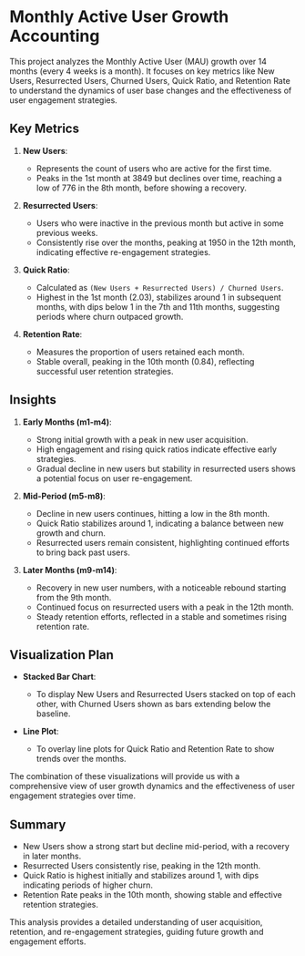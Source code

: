# Monthly Active User Growth Accounting

This project analyzes the Monthly Active User (MAU) growth over 14 months (every 4 weeks is a month). It focuses on key metrics like New Users, Resurrected Users, Churned Users, Quick Ratio, and Retention Rate to understand the dynamics of user base changes and the effectiveness of user engagement strategies.

## Key Metrics

1. **New Users**: 
   - Represents the count of users who are active for the first time.
   - Peaks in the 1st month at 3849 but declines over time, reaching a low of 776 in the 8th month, before showing a recovery.

2. **Resurrected Users**: 
   - Users who were inactive in the previous month but active in some previous weeks.
   - Consistently rise over the months, peaking at 1950 in the 12th month, indicating effective re-engagement strategies.

3. **Quick Ratio**: 
   - Calculated as `(New Users + Resurrected Users) / Churned Users`.
   - Highest in the 1st month (2.03), stabilizes around 1 in subsequent months, with dips below 1 in the 7th and 11th months, suggesting periods where churn outpaced growth.

4. **Retention Rate**: 
   - Measures the proportion of users retained each month.
   - Stable overall, peaking in the 10th month (0.84), reflecting successful user retention strategies.

## Insights

1. **Early Months (m1-m4)**:
   - Strong initial growth with a peak in new user acquisition.
   - High engagement and rising quick ratios indicate effective early strategies.
   - Gradual decline in new users but stability in resurrected users shows a potential focus on user re-engagement.

2. **Mid-Period (m5-m8)**:
   - Decline in new users continues, hitting a low in the 8th month.
   - Quick Ratio stabilizes around 1, indicating a balance between new growth and churn.
   - Resurrected users remain consistent, highlighting continued efforts to bring back past users.

3. **Later Months (m9-m14)**:
   - Recovery in new user numbers, with a noticeable rebound starting from the 9th month.
   - Continued focus on resurrected users with a peak in the 12th month.
   - Steady retention efforts, reflected in a stable and sometimes rising retention rate.

## Visualization Plan

- **Stacked Bar Chart**: 
  - To display New Users and Resurrected Users stacked on top of each other, with Churned Users shown as bars extending below the baseline.
  
- **Line Plot**:
  - To overlay line plots for Quick Ratio and Retention Rate to show trends over the months.

The combination of these visualizations will provide us with a comprehensive view of user growth dynamics and the effectiveness of user engagement strategies over time.

## Summary

- New Users show a strong start but decline mid-period, with a recovery in later months.
- Resurrected Users consistently rise, peaking in the 12th month.
- Quick Ratio is highest initially and stabilizes around 1, with dips indicating periods of higher churn.
- Retention Rate peaks in the 10th month, showing stable and effective retention strategies.

This analysis provides a detailed understanding of user acquisition, retention, and re-engagement strategies, guiding future growth and engagement efforts.
